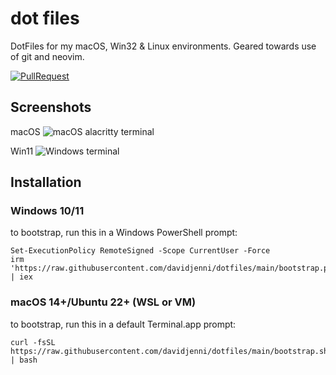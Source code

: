 # dot files

DotFiles for my macOS, Win32 & Linux environments. Geared towards use of git and neovim.

[![PullRequest](https://github.com/davidjenni/dotfiles/actions/workflows/PR.yml/badge.svg)](https://github.com/davidjenni/dotfiles/actions/workflows/PR.yml)

## Screenshots

macOS
![macOS alacritty terminal](assets/mac-terminal.png)

Win11
![Windows terminal](assets/win-terminal.png)

## Installation

### Windows 10/11

to bootstrap, run this in a Windows PowerShell prompt:

````shell
Set-ExecutionPolicy RemoteSigned -Scope CurrentUser -Force
irm 'https://raw.githubusercontent.com/davidjenni/dotfiles/main/bootstrap.ps1' | iex
````

### macOS 14+/Ubuntu 22+ (WSL or VM)

to bootstrap, run this in a default Terminal.app prompt:

````shell
curl -fsSL https://raw.githubusercontent.com/davidjenni/dotfiles/main/bootstrap.sh | bash
````
